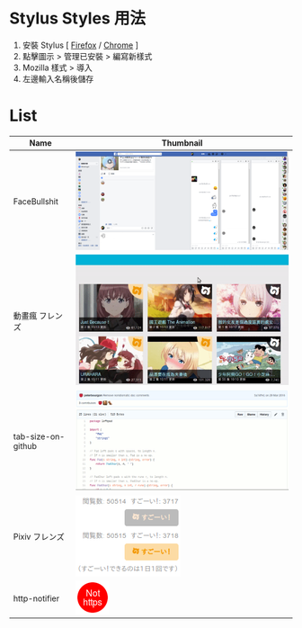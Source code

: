 # Stylus Styles 用法

1. 安裝 Stylus [ [Firefox](https://addons.mozilla.org/en-US/firefox/addon/styl-us/) / [Chrome](https://chrome.google.com/webstore/detail/stylus/clngdbkpkpeebahjckkjfobafhncgmne) ]
2. 點擊圖示 > 管理已安裝 > 編寫新樣式
3. Mozilla 樣式 > 導入
4. 左邊輸入名稱後儲存

# List
| Name | Thumbnail |
| ---- | --------- |
| FaceBullshit | ![](FaceBullshit.png) |
| 動畫瘋 フレンズ | ![](動畫瘋%20フレンズ.gif) |
| tab-size-on-github | ![](tab-size-on-github.gif) |
| Pixiv フレンズ | ![](Pixiv%20フレンズ.png) |
| http-notifier | ![](http-notifier.png) |
